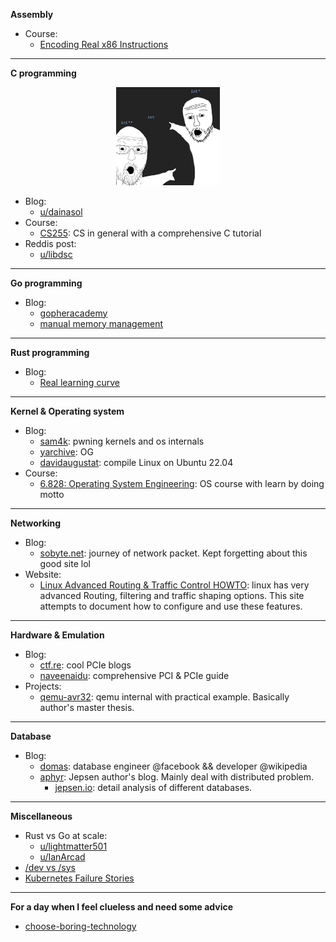 **Assembly**
- Course:
  - [Encoding Real x86 Instructions](http://www.c-jump.com/CIS77/CPU/x86/lecture.html)
---
**C programming**
<p align="center" width="100%">
    <img width="33%" src="./images/u7j1d3bwdut71.webp">
</p>

- Blog:
    - [u/dainasol](https://www.reddit.com/r/C_Programming/comments/16e7thg/what_are_some_good_blogs_on_programming_in_c_you/)
- Course:
    - [CS255](https://www.cs.emory.edu/~cheung/Courses/255/Syllabus/syl.html#CURRENT): CS in general with a comprehensive C tutorial
- Reddis post:
    - [u/libdsc](https://www.reddit.com/r/C_Programming/comments/1c9z0cb/i_created_my_first_c_library_comments_andor/)
---
**Go programming**
- Blog:
  - [gopheracademy](https://gopheracademy.com/)
  - [manual memory management](https://hypermode.com/blog/manual-memory-management-golang-jemalloc)
---
**Rust programming**
- Blog:
  - [Real learning curve](https://www.integralist.co.uk/posts/rust-ownership/)
---
**Kernel & Operating system**
- Blog:
    - [sam4k](https://sam4k.com/): pwning kernels and os internals
    - [yarchive](https://yarchive.net/comp/index.html): OG
    - [davidaugustat](https://davidaugustat.com/linux/how-to-compile-linux-kernel-on-ubuntu): compile Linux on Ubuntu 22.04
- Course:
    - [6.828: Operating System Engineering](https://pdos.csail.mit.edu/6.828/2018/schedule.html): OS course with learn by doing motto
---
**Networking**
- Blog:
  - [sobyte.net](https://www.sobyte.net/post/2022-10/linux-net-snd-rcv/): journey of network packet. Kept forgetting about this good site lol   
- Website:
  - [Linux Advanced Routing & Traffic Control HOWTO](https://lartc.org/howto): linux has very advanced Routing, filtering and traffic shaping options. This site attempts to document how to configure and use these features.
---
**Hardware & Emulation**
- Blog:
    - [ctf.re](https://ctf.re/): cool PCIe blogs
    - [naveenaidu](https://naveenaidu.dev/blog): comprehensive PCI & PCIe guide
- Projects:
    - [qemu-avr32](https://fgoehler.com/projects/qemu-avr32/): qemu internal with practical example. Basically author's master thesis.
---
**Database**
- Blog:
    - [domas](https://dom.as/domas/): database engineer @facebook && developer @wikipedia
    - [aphyr](https://aphyr.com): Jepsen author's blog. Mainly deal with distributed problem.
      - [jepsen.io](https://jepsen.io/): detail analysis of different databases.   
---
**Miscellaneous**
- Rust vs Go at scale:
    - [u/lightmatter501](https://www.reddit.com/r/golang/comments/10ova9v/comment/j6hxy91/?utm_source=share&utm_medium=web3x&utm_name=web3xcss&utm_term=1&utm_content=share_button)
    - [u/IanArcad](https://www.reddit.com/r/golang/comments/10ova9v/comment/j6kwxjz/?utm_source=share&utm_medium=web3x&utm_name=web3xcss&utm_term=1&utm_content=share_button)
- [/dev vs /sys](https://unix.stackexchange.com/questions/176215/difference-between-dev-and-sys)
- [Kubernetes Failure Stories](https://k8s.af/)
---
**For a day when I feel clueless and need some advice**
- [choose-boring-technology](https://mcfunley.com/choose-boring-technology)
